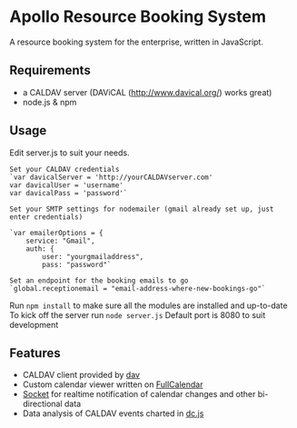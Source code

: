 # Apollo Resource Booking System
A resource booking system for the enterprise, written in JavaScript.

## Requirements 
- a CALDAV server (DAViCAL (http://www.davical.org/) works great)
- node.js & npm

## Usage

Edit server.js to suit your needs.

    Set your CALDAV credentials
    `var davicalServer = 'http://yourCALDAVserver.com'
    var davicalUser = 'username'
    var davicalPass = 'password'`

    Set your SMTP settings for nodemailer (gmail already set up, just enter credentials)

    `var emailerOptions = {
        service: "Gmail",
        auth: {
            user: "yourgmailaddress",
            pass: "password"`

    Set an endpoint for the booking emails to go
    `global.receptionemail = "email-address-where-new-bookings-go"`

Run `npm install` to make sure all the modules are installed and up-to-date
To kick off the server run `node server.js`
Default port is 8080 to suit development

## Features

- CALDAV client provided by [dav](https://www.npmjs.com/package/dav)
- Custom calendar viewer written on [FullCalendar](http://fullcalendar.io/)
- [Socket](http://socket.io/) for realtime notification of calendar changes and other bi-directional data
- Data analysis of CALDAV events charted in [dc.js](https://dc-js.github.io/dc.js/)
